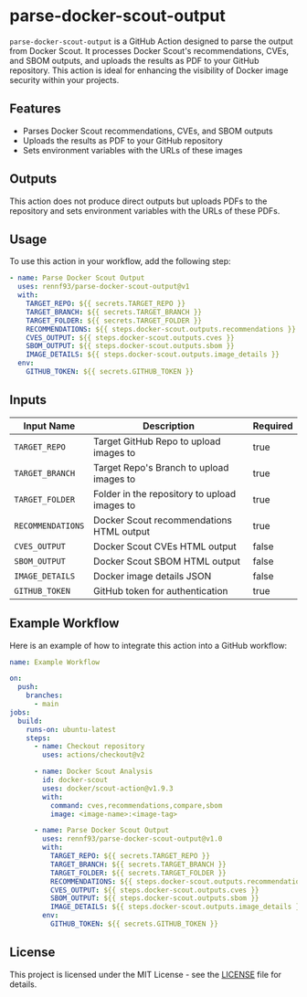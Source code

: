 # parse-docker-scout-output

`parse-docker-scout-output` is a GitHub Action designed to parse the output from Docker Scout. It processes Docker Scout's recommendations, CVEs, and SBOM outputs, and uploads the results as PDF to your GitHub repository. This action is ideal for enhancing the visibility of Docker image security within your projects.

## Features

- Parses Docker Scout recommendations, CVEs, and SBOM outputs
- Uploads the results as PDF to your GitHub repository
- Sets environment variables with the URLs of these images

## Outputs

This action does not produce direct outputs but uploads PDFs to the repository and sets environment variables with the URLs of these PDFs.

## Usage

To use this action in your workflow, add the following step:

```yaml
- name: Parse Docker Scout Output
  uses: rennf93/parse-docker-scout-output@v1
  with:
    TARGET_REPO: ${{ secrets.TARGET_REPO }}
    TARGET_BRANCH: ${{ secrets.TARGET_BRANCH }}
    TARGET_FOLDER: ${{ secrets.TARGET_FOLDER }}
    RECOMMENDATIONS: ${{ steps.docker-scout.outputs.recommendations }}
    CVES_OUTPUT: ${{ steps.docker-scout.outputs.cves }}
    SBOM_OUTPUT: ${{ steps.docker-scout.outputs.sbom }}
    IMAGE_DETAILS: ${{ steps.docker-scout.outputs.image_details }}
  env:
    GITHUB_TOKEN: ${{ secrets.GITHUB_TOKEN }}
```

## Inputs

| Input Name         | Description                              | Required |
|--------------------|------------------------------------------|----------|
| `TARGET_REPO`| Target GitHub Repo to upload images to   | true     |
| `TARGET_BRANCH`  | Target Repo's Branch to upload images to | true     |
| `TARGET_FOLDER`      | Folder in the repository to upload images to | true     |
| `RECOMMENDATIONS`  | Docker Scout recommendations HTML output | true     |
| `CVES_OUTPUT`      | Docker Scout CVEs HTML output            | false    |
| `SBOM_OUTPUT`      | Docker Scout SBOM HTML output            | false    |
| `IMAGE_DETAILS`    | Docker image details JSON                | false    |
| `GITHUB_TOKEN`     | GitHub token for authentication          | true     |

## Example Workflow

Here is an example of how to integrate this action into a GitHub workflow:

```yaml
name: Example Workflow

on:
  push:
    branches:
      - main
jobs:
  build:
    runs-on: ubuntu-latest
    steps:
      - name: Checkout repository
        uses: actions/checkout@v2

      - name: Docker Scout Analysis
        id: docker-scout
        uses: docker/scout-action@v1.9.3
        with:
          command: cves,recommendations,compare,sbom
          image: <image-name>:<image-tag>

      - name: Parse Docker Scout Output
        uses: rennf93/parse-docker-scout-output@v1.0
        with:
          TARGET_REPO: ${{ secrets.TARGET_REPO }}
          TARGET_BRANCH: ${{ secrets.TARGET_BRANCH }}
          TARGET_FOLDER: ${{ secrets.TARGET_FOLDER }}
          RECOMMENDATIONS: ${{ steps.docker-scout.outputs.recommendations }}
          CVES_OUTPUT: ${{ steps.docker-scout.outputs.cves }}
          SBOM_OUTPUT: ${{ steps.docker-scout.outputs.sbom }}
          IMAGE_DETAILS: ${{ steps.docker-scout.outputs.image_details }}
        env:
          GITHUB_TOKEN: ${{ secrets.GITHUB_TOKEN }}
```

## License

This project is licensed under the MIT License - see the [LICENSE](LICENSE) file for details.